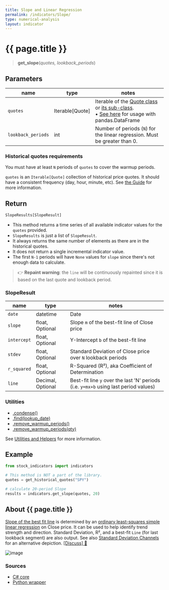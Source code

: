 ```yaml
---
title: Slope and Linear Regression
permalink: /indicators/Slope/
type: numerical-analysis
layout: indicator
---
```


# {{ page.title }}

><span class="indicator-syntax">**get_slope**(*quotes, lookback_periods*)</span>

## Parameters

| name | type | notes
| -- |-- |--
| `quotes` | Iterable[Quote] | Iterable of the [Quote class]({{site.baseurl}}/guide/#historical-quotes) or [its sub-class]({{site.baseurl}}/guide/#using-custom-quote-classes). <br><span class='qna-dataframe'> • [See here]({{site.baseurl}}/guide/#using-pandasdataframe) for usage with pandas.DataFrame</span>
| `lookback_periods` | int | Number of periods (`N`) for the linear regression.  Must be greater than 0.

### Historical quotes requirements

You must have at least `N` periods of `quotes` to cover the warmup periods.

`quotes` is an `Iterable[Quote]` collection of historical price quotes.  It should have a consistent frequency (day, hour, minute, etc).  See [the Guide]({{site.baseurl}}/guide/#historical-quotes) for more information.

## Return

```python
SlopeResults[SlopeResult]
```

- This method returns a time series of all available indicator values for the `quotes` provided.
- `SlopeResults` is just a list of `SlopeResult`.
- It always returns the same number of elements as there are in the historical quotes.
- It does not return a single incremental indicator value.
- The first `N-1` periods will have `None` values for `slope` since there's not enough data to calculate.

>&#128073; **Repaint warning**: the `line` will be continuously repainted since it is based on the last quote and lookback period.

### SlopeResult

| name | type | notes
| -- |-- |--
| `date` | datetime | Date
| `slope` | float, Optional | Slope `m` of the best-fit line of Close price
| `intercept` | float, Optional | Y-Intercept `b` of the best-fit line
| `stdev` | float, Optional | Standard Deviation of Close price over `N` lookback periods
| `r_squared` | float, Optional | R-Squared (R&sup2;), aka Coefficient of Determination
| `line` | Decimal, Optional | Best-fit line `y` over the last 'N' periods (i.e. `y=mx+b` using last period values)

### Utilities

- [.condense()]({{site.baseurl}}/utilities#condense)
- [.find(lookup_date)]({{site.baseurl}}/utilities#find-indicator-result-by-date)
- [.remove_warmup_periods()]({{site.baseurl}}/utilities#remove-warmup-periods)
- [.remove_warmup_periods(qty)]({{site.baseurl}}/utilities#remove-warmup-periods)

See [Utilities and Helpers]({{site.baseurl}}/utilities#utilities-for-indicator-results) for more information.

## Example

```python
from stock_indicators import indicators

# This method is NOT a part of the library.
quotes = get_historical_quotes("SPY")

# calculate 20-period Slope
results = indicators.get_slope(quotes, 20)
```

## About {{ page.title }}

[Slope of the best fit line](https://school.stockcharts.com/doku.php?id=technical_indicators:slope) is determined by an [ordinary least-squares simple linear regression](https://en.wikipedia.org/wiki/Simple_linear_regression) on Close price.  It can be used to help identify trend strength and direction.  Standard Deviation, R&sup2;, and a best-fit `Line` (for last lookback segment) are also output.  See also [Standard Deviation Channels](../StdDevChannels#content) for an alternative depiction.
[[Discuss] &#128172;]({{site.dotnet.repo}}/discussions/241 "Community discussion about this indicator")

![image]({{site.dotnet.charts}}/Slope.png)

### Sources

- [C# core]({{site.dotnet.src}}/s-z/Slope/Slope.Series.cs)
- [Python wrapper]({{site.python.src}}/slope.py)
